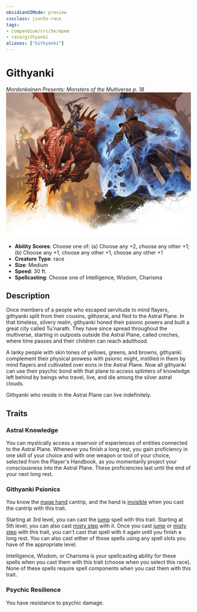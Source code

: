 ```yaml
---
obsidianUIMode: preview
cssclass: json5e-race
tags:
- compendium/src/5e/mpmm
- race/githyanki
aliases: ["Githyanki"]
---
```


# Githyanki
*Mordenkainen Presents: Monsters of the Multiverse p. 18*
![](../../../assets/img/githyanki.png)  

- **Ability Scores**: Choose one of: (a) Choose any +2, choose any other +1; (b) Choose any +1, choose any other +1, choose any other +1
- **Creature Type**: race
- **Size**: Medium
- **Speed**: 30 ft.
- **Spellcasting**: Choose one of Intelligence, Wisdom, Charisma


## Description

Once members of a people who escaped servitude to mind flayers, githyanki split from their cousins, githzerai, and fled to the Astral Plane. In that timeless, silvery realm, githyanki honed their psionic powers and built a great city called Tu'narath. They have since spread throughout the multiverse, starting in outposts outside the Astral Plane, called creches, where time passes and their children can reach adulthood.

A lanky people with skin tones of yellows, greens, and browns, githyanki complement their physical prowess with psionic might, instilled in them by mind flayers and cultivated over eons in the Astral Plane. Now all githyanki can use their psychic bond with that plane to access splinters of knowledge left behind by beings who travel, live, and die among the silver astral clouds.

Githyanki who reside in the Astral Plane can live indefinitely.


## Traits

### Astral Knowledge

You can mystically access a reservoir of experiences of entities connected to the Astral Plane. Whenever you finish a long rest, you gain proficiency in one skill of your choice and with one weapon or tool of your choice, selected from the Player's Handbook, as you momentarily project your consciousness into the Astral Plane. These proficiencies last until the end of your next long rest.

### Githyanki Psionics

You know the [mage hand](../../spells/mage-hand.md#) cantrip, and the hand is [invisible](../../../Rules%20&%20Options/5e%20Rules/conditions.md##invisible) when you cast the cantrip with this trait.

Starting at 3rd level, you can cast the [jump](../../spells/jump.md#) spell with this trait. Starting at 5th level, you can also cast [misty step](../../spells/misty-step.md#) with it. Once you cast [jump](../../spells/jump.md#) or [misty step](../../spells/misty-step.md#) with this trait, you can't cast that spell with it again until you finish a long rest. You can also cast either of those spells using any spell slots you have of the appropriate level.

Intelligence, Wisdom, or Charisma is your spellcasting ability for these spells when you cast them with this trait (choose when you select this race). None of these spells require spell components when you cast them with this trait.

### Psychic Resilience

You have resistance to psychic damage.